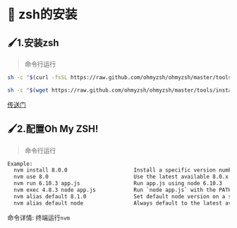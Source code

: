 # :green_book: zsh的安装


## :paintbrush:1.安装zsh
>命令行运行
```sh
sh -c "$(curl -fsSL https://raw.github.com/ohmyzsh/ohmyzsh/master/tools/install.sh)"

```
```sh
sh -c "$(wget https://raw.github.com/ohmyzsh/ohmyzsh/master/tools/install.sh -O -)"
```
[传送门](https://ohmyz.sh/#install)

## :paintbrush:2.配置Oh My ZSH!
>命令行运行
```sh 
Example:
  nvm install 8.0.0                     Install a specific version number
  nvm use 8.0                           Use the latest available 8.0.x release
  nvm run 6.10.3 app.js                 Run app.js using node 6.10.3
  nvm exec 4.8.3 node app.js            Run `node app.js` with the PATH pointing to node 4.8.3
  nvm alias default 8.1.0               Set default node version on a shell
  nvm alias default node                Always default to the latest available node version on a shell
```
命令详情: 终端运行`nvm`
